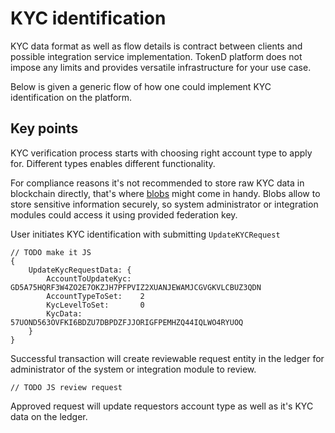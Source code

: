 # KYC identification

KYC data format as well as flow details is contract between clients and possible integration service implementation. TokenD platform does not impose any limits and provides versatile infrastructure for your use case.

Below is given a generic flow of how one could implement KYC identification on the platform.

## Key points

KYC verification process starts with choosing right account type to apply for. Different types enables different functionality.

For compliance reasons it's not recommended to store raw KYC data in blockchain directly, that's where [blobs](https://tokend.gitlab.io/docs#blobs) might come in handy.
Blobs allow to store sensitive information securely, so system administrator or integration modules could access it using provided federation key.

User initiates KYC identification with submitting `UpdateKYCRequest`

```
// TODO make it JS
{
    UpdateKycRequestData: {
        AccountToUpdateKyc:  GD5A75HQRF3W4ZO2E7OKZJH7PFPVIZ2XUANJEWAMJCGVGKVLCBUZ3QDN
	    AccountTypeToSet:    2
        KycLevelToSet:       0
        KycData:             57UOND563OVFKI6BDZU7DBPDZFJJORIGFPEMHZQ44IQLWO4RYUOQ
    }
}
```

Successful transaction will create reviewable request entity in the ledger for administrator of the system or integration module to review.

```
// TODO JS review request 
```

Approved request will update requestors account type as well as it's KYC data on the ledger.
